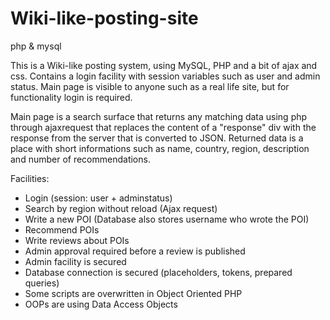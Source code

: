 # Wiki-like-posting-site
php &amp; mysql

This is a Wiki-like posting system, using MySQL, PHP and a bit of ajax and css.
Contains a login facility with session variables such as user and admin status.
Main page is visible to anyone such as a real life site, but for functionality login is required.

Main page is a search surface that returns any matching data using php through ajaxrequest that replaces
the content of a "response" div with the response from the server that is converted to JSON.
Returned data is a place with short informations such as name, country, region, description and number of recommendations.

Facilities:
- Login (session: user + adminstatus)
- Search by region without reload (Ajax request)
- Write a new POI (Database also stores username who wrote the POI)
- Recommend POIs
- Write reviews about POIs
- Admin approval required before a review is published
- Admin facility is secured
- Database connection is secured (placeholders, tokens, prepared queries)
- Some scripts are overwritten in Object Oriented PHP
- OOPs are using Data Access Objects
